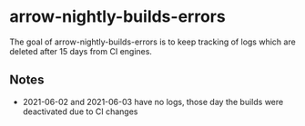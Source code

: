# arrow-nightly-builds-errors

<!-- badges: start -->
<!-- badges: end -->

The goal of arrow-nightly-builds-errors is to keep tracking of logs which are deleted after 15 days from CI engines.

## Notes

* 2021-06-02 and 2021-06-03 have no logs, those day the builds were deactivated due to CI changes

